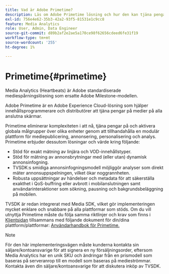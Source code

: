 ```yaml
---
title: Vad är Adobe Primetime?
description: Läs om Adobe Primetime lösning och hur den kan tjäna pengar på strömmande media.
exl-id: 756e4e62-35b3-42a2-93f5-81531e1c9cc8
feature: Media Analytics
role: User, Admin, Data Engineer
source-git-commit: d89b2af2e2ae5a170ce98f62656cdeed6fe31f19
workflow-type: tm+mt
source-wordcount: '255'
ht-degree: 1%

---
```


# Primetime{#primetime}

Media Analytics (Heartbeats) är Adobe standardiserade mediespårningslösning som ersatte Adobe Milestone-modellen.

Adobe Primetime är en Adobe Experience Cloud-lösning som hjälper innehållsprogrammerare och distributörer att tjäna pengar på medier på alla anslutna skärmar.

Primetime eliminerar komplexiteten i att nå, tjäna pengar på och aktivera globala målgrupper över olika enheter genom att tillhandahålla en modulär plattform för mediepublicering, annonsering, personalisering och analys. Primetime erbjuder dessutom lösningar och värde kring följande:

* Stöd för exakt mätning av linjära och VOD-innehållstyper.
* Stöd för mätning av annonsbrytningar med (eller utan) dynamisk annonsinfogning.
* TVSDK:s smidiga annonsinfogningsmodell möjliggör analyser som direkt mäter annonsuppspelningen, vilket ökar noggrannheten.
* Robusta uppsättningar av händelser och metadata för att säkerställa exakthet i QoS-buffring eller avbrott i mobilanslutningen samt användarinteraktioner som sökning, pausning och bakgrundsbeläggning på mobilen.
<!--
* Integrated support for Nielsen DTVR (linear) with ID3 metadata and DCR with CMS metadata.
-->

TVSDK är redan integrerat med Media SDK, vilket gör implementeringen mycket enklare och snabbare på alla plattformar som stöds. <!--Primetime also supports the partnership with Nielsen.--> Om du vill utnyttja Primetime måste du följa samma riktlinjer och krav som finns i [Klientsidan](/help/intro-to-ava/implementation-paths/client-side-path.md) tillsammans med följande dokument för din/dina plattform/plattformar: [Användarhandbok för Primetime.](https://helpx.adobe.com/se/primetime/user-guide.html)

>[!NOTE]
>
>För den här implementeringsvägen måste kunderna kontakta sin säljare/kontoansvarige för att signera en ny försäljningsorder, eftersom Media Analytics har en unik SKU och ändringar från en prismodell som baseras på serveranrop till en modell som baseras på medieströmmar. Kontakta även din säljare/kontoansvarige för att diskutera inköp av TVSDK.
